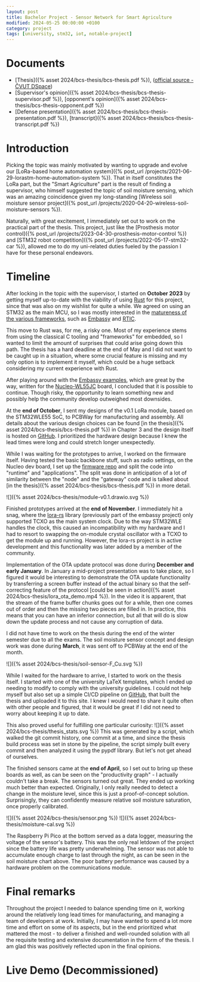 ```yaml
---
layout: post
title: Bachelor Project - Sensor Network for Smart Agriculture
modified: 2024-05-25 00:00:00 +0100
category: project
tags: [university, stm32, iot, notable-project]
---
```


# Documents

- [Thesis]({% asset 2024/bcs-thesis/bcs-thesis.pdf %}), ([official source - ČVUT DSpace](https://dspace.cvut.cz/handle/10467/115265))
- [Supervisor's opinion]({% asset 2024/bcs-thesis/bcs-thesis-supervisor.pdf %}), [opponent's opinion]({% asset 2024/bcs-thesis/bcs-thesis-opponent.pdf %})
- [Defense presentation]({% asset 2024/bcs-thesis/bcs-thesis-presentation.pdf %}), [transcript]({% asset 2024/bcs-thesis/bcs-thesis-transcript.pdf %})

# Introduction

Picking the topic was mainly motivated by wanting to upgrade and evolve our [LoRa-based home automation system]({% post_url /projects/2021-06-29-lorastm-home-automation-system %}). That in itself constitutes the LoRa part, but the "Smart Agriculture" part is the result of finding a supervisor, who himself suggested the topic of soil moisture sensing, which was an amazing coincidence given my long-standing [Wireless soil moisture sensor project]({% post_url /projects/2020-04-20-wireless-soil-moisture-sensors %}).

Naturally, with great excitement, I immediately set out to work on the practical part of the thesis. This project, just like the [Prosthesis motor control]({% post_url /projects/2023-04-30-prosthesis-motor-control %}) and [STM32 robot competition]({% post_url /projects/2022-05-17-stm32-car %}), allowed me to do my uni-related duties fueled by the passion I have for these personal endeavors.

# Timeline

After locking in the topic with the supervisor, I started on **October 2023** by getting myself up-to-date with the viability of using [Rust](https://www.rust-lang.org/) for this project, since that was also on my wishlist for quite a while. We agreed on using an STM32 as the main MCU, so I was mostly interested in the [matureness of the various frameworks](https://arewertosyet.com/), such as [Embassy](https://github.com/embassy-rs/embassy) and [RTIC](https://github.com/rtic-rs/rtic).

This move to Rust was, for me, a risky one. Most of my experience stems from using the classical C tooling and "frameworks" for embedded, so I wanted to limit the amount of surprises that could arise going down this path. The thesis has a hard deadline at the end of May and I did not want to be caught up in a situation, where some crucial feature is missing and my only option is to implement it myself, which could be a huge setback considering my current experience with Rust.

After playing around with the [Embassy examples](https://github.com/embassy-rs/embassy/tree/main/examples/stm32wl), which are great by the way, written for the [Nucleo-WL55JC](https://www.st.com/en/evaluation-tools/nucleo-wl55jc.html) board, I concluded that it is possible to continue. Though risky, the opportunity to learn something new and possibly help the community develop outweighed most downsides.

At the **end of October**, I sent my designs of the v0.1 LoRa module, based on the STM32WLE55 SoC, to PCBWay for manufacturing and assembly. All details about the various design choices can be found [in the thesis]({% asset 2024/bcs-thesis/bcs-thesis.pdf %}) in Chapter 3 and the design itself is hosted on [GitHub](https://github.com/manakjiri/lora-module-hw). I prioritized the hardware design because I knew the lead times were long and could stretch longer unexpectedly.

While I was waiting for the prototypes to arrive, I worked on the firmware itself. Having tested the basic backbone stuff, such as radio settings, on the Nucleo dev board, I set up the [firmware repo](https://github.com/manakjiri/lora-module-fw) and split the code into "runtime" and "applications". The split was done in anticipation of a lot of similarity between the "node" and the "gateway" code and is talked about [in the thesis]({% asset 2024/bcs-thesis/bcs-thesis.pdf %}) in more detail.

![]({% asset 2024/bcs-thesis/module-v0.1.drawio.svg %})

Finished prototypes arrived at the **end of November**. I immediately hit a snag, where the [lora-rs](https://github.com/lora-rs/lora-rs) library (previously part of the embassy project) only supported TCXO as the main system clock. Due to the way STM32WLE handles the clock, this caused an incompatibility with my hardware and I had to resort to swapping the on-module crystal oscillator with a TCXO to get the module up and running. However, the lora-rs project is in active development and this functionality was later added by a member of the community.

Implementation of the OTA update protocol was done during **December and early January**. In January a mid-project presentation was to take place, so I figured it would be interesting to demonstrate the OTA update functionality by transferring a screen buffer instead of the actual binary so that the self-correcting feature of the protocol [could be seen in action]({% asset 2024/bcs-thesis/lora_ota_demo.mp4 %}). In the video it is apparent, that the stream of the frame buffer chunks goes out for a while, then one comes out of order and then the missing two pieces are filled in. In practice, this means that you can have an inferior connection, but all that will do is slow down the update process and not cause any corruption of data.

I did not have time to work on the thesis during the end of the winter semester due to all the exams. The soil moisture sensor concept and design work was done during **March**, it was sent off to PCBWay at the end of the month.

![]({% asset 2024/bcs-thesis/soil-sensor-F_Cu.svg %})

While I waited for the hardware to arrive, I started to work on the thesis itself. I started with one of the university LaTeX templates, which I ended up needing to modify to comply with the university guidelines. I could not help myself but also set up a simple CI/CD pipeline on [GitHub](https://github.com/manakjiri/bcs-thesis), that built the thesis and uploaded it to this site. I knew I would need to share it quite often with other people and figured, that it would be great if I did not need to worry about keeping it up to date.

This also proved useful for fulfilling one particular curiosity:
![]({% asset 2024/bcs-thesis/thesis_stats.svg %})
This was generated by a script, which walked the git commit history, one commit at a time, and since the thesis build process was set in stone by the pipeline, the script simply built every commit and then analyzed it using the pypdf library. But let's not get ahead of ourselves.

The finished sensors came at the **end of April**, so I set out to bring up these boards as well, as can be seen on the "productivity graph" - I actually couldn't take a break. The sensors turned out great. They ended up working much better than expected. Originally, I only really needed to detect a change in the moisture level, since this is just a proof-of-concept solution. Surprisingly, they can confidently measure relative soil moisture saturation, once properly calibrated.

![]({% asset 2024/bcs-thesis/sensor.png %})
![]({% asset 2024/bcs-thesis/moisture-cal.svg %})

The Raspberry Pi Pico at the bottom served as a data logger, measuring the voltage of the sensor's battery. This was the only real letdown of the project since the battery life was pretty underwhelming. The sensor was not able to accumulate enough charge to last through the night, as can be seen in the soil moisture chart above. The poor battery performance was caused by a hardware problem on the communications module.

# Final remarks

Throughout the project I needed to balance spending time on it, working around the relatively long lead times for manufacturing, and managing a team of developers at work. Initially, I may have wanted to spend a lot more time and effort on some of its aspects, but in the end prioritized what mattered the most - to deliver a finished and well-rounded solution with all the requisite testing and extensive documentation in the form of the thesis. I am glad this was positively reflected upon in the final opinions.

# Live Demo (Decommissioned)

<script src="https://cdnjs.cloudflare.com/ajax/libs/Chart.js/2.9.4/Chart.js"></script>
<script src="https://cdn.jsdelivr.net/npm/luxon@^2"></script>
<script src="https://cdn.jsdelivr.net/npm/chartjs-adapter-luxon@^1"></script>

<div>
    <div style="position: relative; height:35vh">
        <canvas id="myChart" style="height:35vh"></canvas>
    </div>
    <div style="position: relative; height: 500px; float: right; margin: 5%;">
        <img src="{% asset 2024/bcs-thesis/preview.svg %}" alt="Soil moisture sensor" style="height: 500px;">
        <label id="zone1" style="position: absolute; top: 130px; left: 20px; color: white;">N/A</label>
        <label id="zone2" style="position: absolute; top: 220px; left: 20px; color: white;">N/A</label>
        <label id="zone3" style="position: absolute; top: 305px; left: 20px; color: white;">N/A</label>
        <label id="zone4" style="position: absolute; top: 390px; left: 20px; color: white;">N/A</label>
    </div>
</div>

<script type="text/javascript">
    const myChart = new Chart("myChart", {
        type: "line",
        data: {
            labels: [],
            datasets: [{
                data: [],
                borderColor: "#007e59ff",
                fill: false
            },{
                data: [],
                borderColor: "#b74200ff",
                fill: false
            },{
                data: [],
                borderColor: "#575292ff",
                fill: false
            },{
                data: [],
                borderColor: "#c40e6bff",
                fill: false
            }]
        },
        options: {
            maintainAspectRatio: false,
            legend: {display: false},
            scales: {
                yAxes: [{
                    ticks: {
                        beginAtZero: true,
                        suggestedMax: 100
                    },
                    scaleLabel: {
                        display: true,
                        labelString: "Moisture saturation [%]",
                    }
                }],
                xAxes: [{
                    type: 'time',
                    time: {
                        unit: 'second',
                        displayFormats: {
                            second: 'HH:mm:ss'
                        }
                    },
                    ticks: {
                        maxTicksLimit: 3,
                        maxRotation: 0,
                    },
                    scaleLabel: {
                        display: true,
                        labelString: "Time",
                    },
                }],
            }
        }
    });

    const url = "wss://new-horizons.lumias.cz:8765";
    var ws = null;
    function connect() {
        ws = new WebSocket(url);
        ws.onopen = () => {};
        ws.onclose = () => {
            ws = null;
            setTimeout(function() {
                connect();
            }, 5000);
        };
        ws.onerror = (event) => {
            ws.close();
        };
        ws.onmessage = (event) => {
            const msg = JSON.parse(event.data);
            msg.zones.forEach((zone, index) => {
                document.getElementById('zone' + (index + 1)).innerText = zone + " %";
            });
            myChart.data.labels.push(new Date().toISOString());
            myChart.data.labels = myChart.data.labels.slice(-15);
            myChart.data.datasets.forEach((dataset, index) => {
                dataset.data.push(msg.zones[index]);
                dataset.data = dataset.data.slice(-15);
            });
            myChart.update();
        };
    }
    connect();
</script>

These are the live readings from the soil moisture sensor. The chart shows the relative moisture saturation, as measured by the sensor depicted on the right. Colors correspond to the depth of the capacitive sensing zone. The sensor communicates with the LoRa Nucleo board connected to a Raspberry Pi, which then forwards the data to this website.

